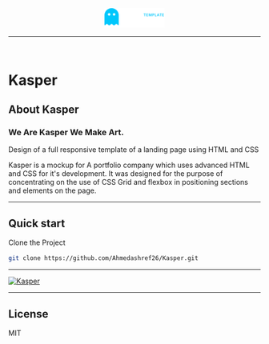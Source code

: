<div align="center" id="top"> 
  <img src="images/logo.png" alt="logo" width="120" />
</div>

<hr>
<br>


# Kasper

## About Kasper

### We Are Kasper We Make Art.


Design of a full responsive template of a landing page using HTML and CSS

Kasper is a mockup for A portfolio company which uses advanced HTML and CSS for it's development. It was designed for the purpose of concentrating on the use of CSS Grid and flexbox in positioning sections and elements on the page.

---
## Quick start

Clone the Project

```bash
git clone https://github.com/Ahmedashref26/Kasper.git
```

---

[![Kasper](images/p1.png)](images/p1.png)

---

## License

MIT